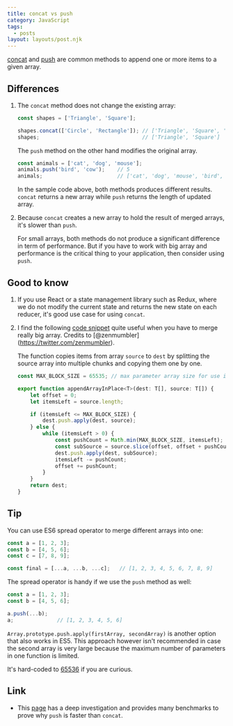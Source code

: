 ```yaml
---
title: concat vs push
category: JavaScript
tags:
  - posts
layout: layouts/post.njk
---
```


[concat](https://developer.mozilla.org/en-US/docs/Web/JavaScript/Reference/Global_Objects/Array/concat) and 
[push](https://developer.mozilla.org/en-US/docs/Web/JavaScript/Reference/Global_Objects/Array/push) are common methods to append one 
or more items to a given array.

## Differences

1. The `concat` method does not change the existing array:

    ```js
    const shapes = ['Triangle', 'Square'];

    shapes.concat(['Circle', 'Rectangle']); // ['Triangle', 'Square', 'Circle', 'Rectangle']
    shapes;                                 // ['Triangle', 'Square']
    ```

    The `push` method on the other hand modifies the original array.

    ```js
    const animals = ['cat', 'dog', 'mouse'];
    animals.push('bird', 'cow');    // 5
    animals;                        // ['cat', 'dog', 'mouse', 'bird', 'cow']
    ```

    In the sample code above, both methods produces different results. `concat` returns a new array while `push` returns the length of updated array.

2. Because `concat` creates a new array to hold the result of merged arrays, it's slower than `push`.

    For small arrays, both methods do not produce a significant difference in term of performance.
    But if you have to work with big array and performance is the critical thing to your application, then consider using `push`.

## Good to know

1. If you use React or a state management library such as Redux, where we do not modify the current state and returns the new state on each reducer, 
it's good use case for using `concat`.

2. I find the following [code snippet](https://github.com/stardazed/stardazed/blob/master/src/core/buffer.ts) quite useful when you have to merge really big array. Credits to [@zenmumbler] (https://twitter.com/zenmumbler).

    The function copies items from array `source` to `dest` by splitting the source array into multiple chunks and copying them one by one.

    ```js
    const MAX_BLOCK_SIZE = 65535; // max parameter array size for use in Webkit

    export function appendArrayInPlace<T>(dest: T[], source: T[]) {
        let offset = 0;
        let itemsLeft = source.length;

        if (itemsLeft <= MAX_BLOCK_SIZE) {
            dest.push.apply(dest, source);
        } else {
            while (itemsLeft > 0) {
                const pushCount = Math.min(MAX_BLOCK_SIZE, itemsLeft);
                const subSource = source.slice(offset, offset + pushCount);
                dest.push.apply(dest, subSource);
                itemsLeft -= pushCount;
                offset += pushCount;
            }
        }
        return dest;
    }
    ```

## Tip

You can use ES6 spread operator to merge different arrays into one:

```js
const a = [1, 2, 3];
const b = [4, 5, 6];
const c = [7, 8, 9];

const final = [...a, ...b, ...c];   // [1, 2, 3, 4, 5, 6, 7, 8, 9]
```

The spread operator is handy if we use the `push` method as well:

```js
const a = [1, 2, 3];
const b = [4, 5, 6];

a.push(...b);
a;              // [1, 2, 3, 4, 5, 6]
```

`Array.prototype.push.apply(firstArray, secondArray)` is another option that also works in ES5. This approach however isn't recommended in case the second array is very large because the maximum number of parameters in one function is limited.

It's hard-coded to [65536](https://bugs.webkit.org/show_bug.cgi?id=80797) if you are curious.

## Link

* This [page](https://dev.to/uilicious/javascript-array-push-is-945x-faster-than-array-concat-1oki) has a deep investigation and provides many benchmarks to prove why `push` is faster than `concat`.